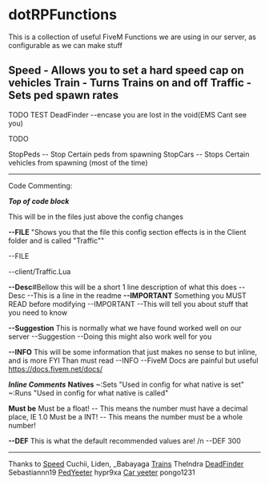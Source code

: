# dotRPFunctions

This is a collection of useful FiveM Functions we are using in our server, as configurable as we can make stuff

Speed - Allows you to set a hard speed cap on vehicles
Train - Turns Trains on and off
Traffic - Sets ped spawn rates
---
TODO TEST
DeadFinder --encase you are lost in the void(EMS Cant see you)

TODO

StopPeds -- Stop Certain peds from spawning
StopCars -- Stops Certain vehicles from spawning (most of the time)




--------------------------------------------------------------------------
Code Commenting:


***Top of code block***

This will be in the files just above the config changes


**--FILE** "Shows you that the file this config section effects is in the Client folder and is called "Traffic""

--FILE

--client/Traffic.Lua

**--Desc**#Bellow this will be a short 1 line description of what this does
--Desc
--This is a line in the readme
**--IMPORTANT** Something you MUST READ before modifying
--IMPORTANT
--This will tell you about stuff that you need to know

**--Suggestion** This is normally what we have found worked well on our server
--Suggestion
--Doing this might also work well for you

**--INFO** This will be some information that just makes no sense to but inline, and is more FYI Than must read
--INFO
--FiveM Docs are painful but useful <https://docs.fivem.net/docs/>

***Inline Comments***
**Natives**
~:Sets "Used in config for what native is set"
~:Runs "Used in config for what native is called"

**Must be**
Must be a float! -- This means the number must have a decimal place, IE 1.0
Must be a INT! -- This means the number must be a whole number!

**--DEF** This is what the default recommended values are! /n
--DEF 300
________________________________________________________________
Thanks to
[Speed](https://forum.cfx.re/t/global-speed-limit/3419586/3)
Cuchii, Liden, _Babayaga
[Trains](https://forum.cfx.re/t/ai-trains-in-fivem/1303817)
TheIndra
[DeadFinder](https://forum.cfx.re/t/solved-ems-does-not-see-the-dead-body/1211508/2)
Sebastiannn19
[PedYeeter](https://forum.cfx.re/t/help-remove-peds-in-a-specific-location/88388)
hypr9xa
[Car yeeter](https://forum.cfx.re/t/release-model-blacklist-v1-1/7574/19)
pongo1231